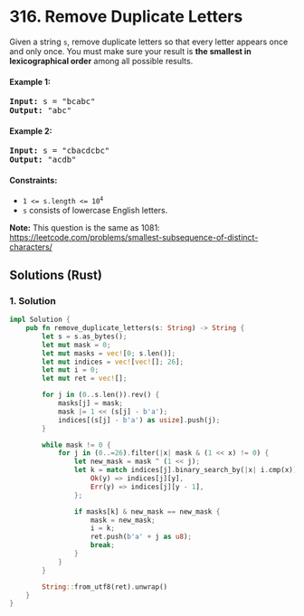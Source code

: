 # 316. Remove Duplicate Letters
Given a string `s`, remove duplicate letters so that every letter appears once and only once. You must make sure your result is **the smallest in lexicographical order** among all possible results.

#### Example 1:
<pre>
<strong>Input:</strong> s = "bcabc"
<strong>Output:</strong> "abc"
</pre>

#### Example 2:
<pre>
<strong>Input:</strong> s = "cbacdcbc"
<strong>Output:</strong> "acdb"
</pre>

#### Constraints:
* <code>1 <= s.length <= 10<sup>4</sup></code>
* `s` consists of lowercase English letters.

**Note:** This question is the same as 1081: https://leetcode.com/problems/smallest-subsequence-of-distinct-characters/

## Solutions (Rust)

### 1. Solution
```Rust
impl Solution {
    pub fn remove_duplicate_letters(s: String) -> String {
        let s = s.as_bytes();
        let mut mask = 0;
        let mut masks = vec![0; s.len()];
        let mut indices = vec![vec![]; 26];
        let mut i = 0;
        let mut ret = vec![];

        for j in (0..s.len()).rev() {
            masks[j] = mask;
            mask |= 1 << (s[j] - b'a');
            indices[(s[j] - b'a') as usize].push(j);
        }

        while mask != 0 {
            for j in (0..=26).filter(|x| mask & (1 << x) != 0) {
                let new_mask = mask ^ (1 << j);
                let k = match indices[j].binary_search_by(|x| i.cmp(x)) {
                    Ok(y) => indices[j][y],
                    Err(y) => indices[j][y - 1],
                };

                if masks[k] & new_mask == new_mask {
                    mask = new_mask;
                    i = k;
                    ret.push(b'a' + j as u8);
                    break;
                }
            }
        }

        String::from_utf8(ret).unwrap()
    }
}
```
